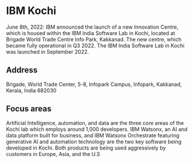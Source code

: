 # IBM Kochi

June 8th, 2022: IBM  announced the launch of a new  Innovation Centre, which is housed within the IBM India Software Lab in Kochi, located at Brigade World Trade Centre Info Park, Kakkanad. The new centre, which became fully operational in Q3 2022. The IBM India Software Lab in Kochi was launched in September 2022.
## Address
Brigade, World Trade Center, 5-8, Infopark Campus, Infopark, Kakkanad, Kerala, India 682030
## Focus areas
Artificial Intelligence, automation, and data are the three core areas of the Kochi lab which employs around 1,000 developers. IBM Watsonx, an AI and data platform built for business, and IBM Watsonx Orchestrate featuring generative AI and automation technology are the two key software being developed in Kochi. Both products are being used aggressively by customers in Europe, Asia, and the U.S
